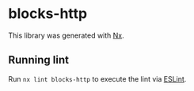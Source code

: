 # blocks-http

This library was generated with [Nx](https://nx.dev).

## Running lint

Run `nx lint blocks-http` to execute the lint via [ESLint](https://eslint.org/).
